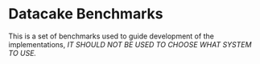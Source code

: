 # Datacake Benchmarks

This is a set of benchmarks used to guide development of the implementations, *IT SHOULD NOT BE USED TO CHOOSE WHAT
SYSTEM TO USE.*